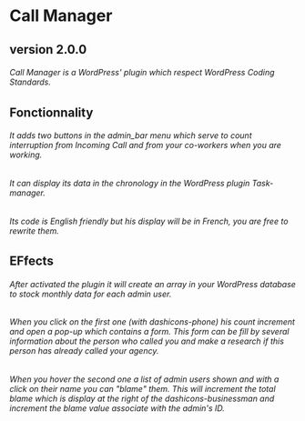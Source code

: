 # Call Manager
## version 2.0.0
###### Call Manager is a WordPress' plugin which respect WordPress Coding Standards.


## Fonctionnality

###### It adds two buttons in the admin_bar menu which serve to count interruption from Incoming Call and from your co-workers when you are working.
###### It can display its data in the chronology in the WordPress plugin Task-manager.
###### Its code is English friendly but his display will be in French, you are free to rewrite them.

## EFfects

###### After activated the plugin it will create an array in your WordPress database to stock monthly data for each admin user.
###### When you click on the first one (with dashicons-phone) his count increment and open a pop-up which contains a form. This form can be fill by several information about the person who called you and make a research if this person has already called your agency.
###### When you hover the second one a list of admin users shown and with a click on their name you can "blame" them. This will increment the total blame which is display at the right of the dashicons-businessman and increment the blame value associate with the admin's ID.
